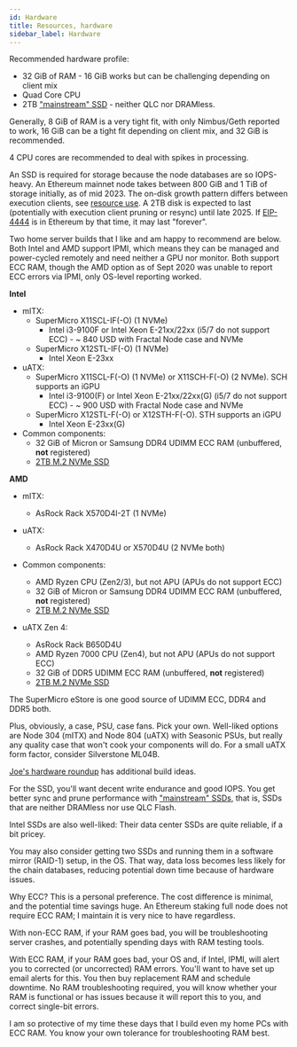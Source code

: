 ```yaml
---
id: Hardware
title: Resources, hardware
sidebar_label: Hardware
---
```


Recommended hardware profile:
* 32 GiB of RAM - 16 GiB works but can be challenging depending on client mix
* Quad Core CPU
* 2TB ["mainstream" SSD](https://gist.github.com/yorickdowne/f3a3e79a573bf35767cd002cc977b038) - neither QLC nor DRAMless.

Generally, 8 GiB of RAM is a very tight fit, with only Nimbus/Geth reported to work, 16 GiB can be a tight fit depending on client mix, and 32 GiB is recommended.

4 CPU cores are recommended to deal with spikes in processing.

An SSD is required for storage because the node databases are so IOPS-heavy. An Ethereum mainnet node takes between 800 GiB and 1 TiB of storage initially, as of mid 2023. The on-disk growth pattern differs between execution clients, see [resource use](../Usage/ResourceUsage.md). A 2TB disk is expected to last (potentially with execution client pruning or resync) until late 2025. If [EIP-4444](https://eips.ethereum.org/EIPS/eip-4444) is in Ethereum by that time, it may last "forever".

Two home server builds that I like and am happy to recommend are below. Both Intel and AMD support
IPMI, which means they can be managed and power-cycled remotely and need neither
a GPU nor monitor. Both support ECC RAM, though the AMD option as of Sept 2020
was unable to report ECC errors via IPMI, only OS-level reporting worked.

**Intel**

* mITX: 
  * SuperMicro X11SCL-IF(-O) (1 NVMe)
    * Intel i3-9100F or Intel Xeon E-21xx/22xx (i5/7 do not support ECC) - ~ 840 USD with Fractal Node case and NVMe
  * SuperMicro X12STL-IF(-O) (1 NVMe)
    * Intel Xeon E-23xx 
* uATX:
  * SuperMicro X11SCL-F(-O) (1 NVMe) or X11SCH-F(-O) (2 NVMe). SCH supports an iGPU
    * Intel i3-9100(F) or Intel Xeon E-21xx/22xx(G) (i5/7 do not support ECC) - ~ 900 USD with Fractal Node case and NVMe
  * SuperMicro X12STL-F(-O) or X12STH-F(-O). STH supports an iGPU
    * Intel Xeon E-23xx(G)
* Common components:
  * 32 GiB of Micron or Samsung DDR4 UDIMM ECC RAM (unbuffered, **not** registered)
  * [2TB M.2 NVMe SSD](https://gist.github.com/yorickdowne/f3a3e79a573bf35767cd002cc977b038)

**AMD**

* mITX:
  * AsRock Rack X570D4I-2T (1 NVMe)
* uATX:
  * AsRock Rack X470D4U or X570D4U (2 NVMe both)
* Common components:
  * AMD Ryzen CPU (Zen2/3), but not APU (APUs do not support ECC)
  * 32 GiB of Micron or Samsung DDR4 UDIMM ECC RAM (unbuffered, **not** registered)
  * [2TB M.2 NVMe SSD](https://gist.github.com/yorickdowne/f3a3e79a573bf35767cd002cc977b038)

* uATX Zen 4:
  * AsRock Rack B650D4U
  * AMD Ryzen 7000 CPU (Zen4), but not APU (APUs do not support ECC)
  * 32 GiB of DDR5 UDIMM ECC RAM (unbuffered, **not** registered)
  * [2TB M.2 NVMe SSD](https://gist.github.com/yorickdowne/f3a3e79a573bf35767cd002cc977b038)

The SuperMicro eStore is one good source of UDIMM ECC, DDR4 and DDR5 both.

Plus, obviously, a case, PSU, case fans. Pick your own. Well-liked
options are Node 304 (mITX) and Node 804 (uATX) with Seasonic PSUs,
but really any quality case that won't cook your components will do.
For a small uATX form factor, consider Silverstone ML04B.

[Joe's hardware roundup](https://github.com/jclapis/rocketpool.github.io/blob/main/src/guides/local/hardware.md) has additional build ideas.

For the SSD, you'll want decent write endurance and good IOPS. You get better sync and prune performance with ["mainstream" SSDs](https://gist.github.com/yorickdowne/f3a3e79a573bf35767cd002cc977b038), that is, SSDs that are neither DRAMless nor use QLC Flash.

Intel SSDs are also well-liked: Their data center SSDs are quite reliable, if a bit pricey.

You may also consider getting two SSDs and running them in a software mirror
(RAID-1) setup, in the OS. That way, data loss becomes less likely for the
chain databases, reducing potential down time because of hardware issues.

Why ECC? This is a personal preference. The cost difference is minimal,
and the potential time savings huge. An Ethereum staking full node does not require
ECC RAM; I maintain it is very nice to have regardless.

With non-ECC RAM, if your RAM goes bad, you will be troubleshooting server
crashes, and potentially spending days with RAM testing tools.

With ECC RAM, if your RAM goes bad, your OS and, if Intel, IPMI, will alert
you to corrected (or uncorrected) RAM errors. You'll want to have set up
email alerts for this. You then buy replacement RAM and schedule downtime.
No RAM troubleshooting required, you will know whether your RAM is functional or has issues
because it will report this to you, and correct single-bit errors.

I am so protective of my time these days that I build even my
home PCs with ECC RAM. You know your own tolerance for troubleshooting
RAM best.
